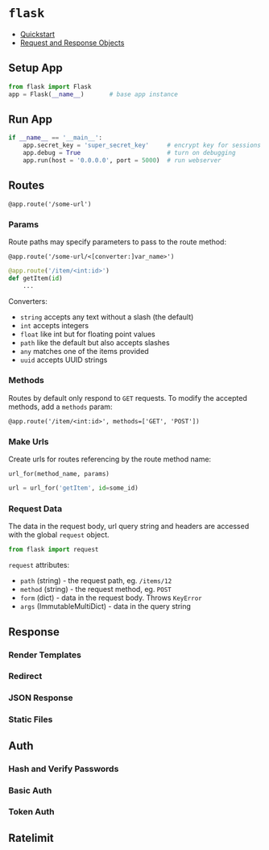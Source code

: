 # `flask`

 - [Quickstart](http://flask.pocoo.org/docs/0.12/quickstart/)
 - [Request and Response Objects](http://werkzeug.pocoo.org/docs/0.14/wrappers/)


## Setup App

```py
from flask import Flask
app = Flask(__name__)       # base app instance
```

## Run App

```py
if __name__ == '__main__':
    app.secret_key = 'super_secret_key'     # encrypt key for sessions
    app.debug = True                        # turn on debugging
    app.run(host = '0.0.0.0', port = 5000)  # run webserver
```

## Routes

`@app.route('/some-url')`

### Params

Route paths may specify parameters to pass to the route method:

`@app.route('/some-url/<[converter:]var_name>')`
```py
@app.route('/item/<int:id>')
def getItem(id)
    ...
```

Converters:
 - `string` accepts any text without a slash (the default)
 - `int` accepts integers
 - `float` like int but for floating point values
 - `path` like the default but also accepts slashes
 - `any` matches one of the items provided
 - `uuid` accepts UUID strings

### Methods

Routes by default only respond to `GET` requests. To modify the accepted methods, add a `methods` param:

`@app.route('/item/<int:id>', methods=['GET', 'POST'])`


### Make Urls

Create urls for routes referencing by the route method name:

`url_for(method_name, params)`

```py
url = url_for('getItem', id=some_id)
```

### Request Data

The data in the request body, url query string and headers are accessed with the global `request` object.

```py
from flask import request
```

`request` attributes:
 - `path` (string) - the request path, eg. `/items/12`
 - `method` (string) - the request method, eg. `POST`
 - `form` (dict) - data in the request body. Throws `KeyError`
 - `args` (ImmutableMultiDict) - data in the query string


## Response

### Render Templates

### Redirect

### JSON Response

### Static Files

## Auth

### Hash and Verify Passwords

### Basic Auth

### Token Auth


## Ratelimit